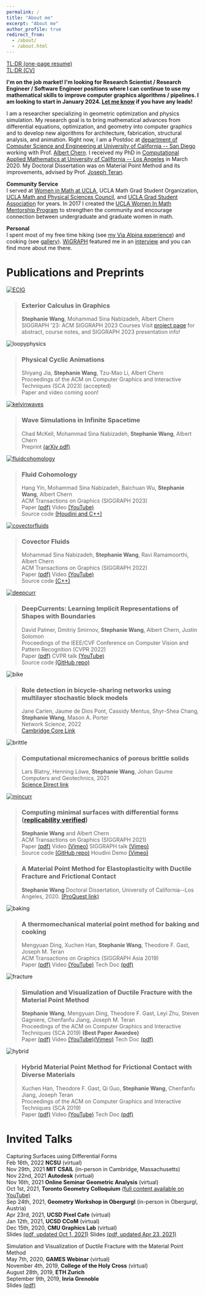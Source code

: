 ```yaml
---
permalink: /
title: "About me"
excerpt: "About me"
author_profile: true
redirect_from: 
  - /about/
  - /about.html
---
```


[TL;DR (one-page resume)](/files/Resume_Stephanie_Wang.pdf)   
[TL;DR (CV)](/files/CV_Stephanie_Wang.pdf)  

**I'm on the job market! I'm looking for Research Scientist / Research Engineer / Software Engineer positions where I can continue to use my mathematical skills to improve computer graphics algorithms / pipelines. I am looking to start in January 2024. [Let me know](mailto:evast+job@g.ucla.edu) if you have any leads!**

I am a researcher specializing in geometric optimization and physics simulation. My research goal is to bring mathematical advances from differential equations, optimization, and geometry into computer graphics and to develop new algorithms for architecture, fabrication, structural analysis, and animation. Right now, I am a Postdoc at [department of Computer Science and Engineering at University of California -- San Diego](https://cse.ucsd.edu/) working with Prof. [Albert Chern](https://cseweb.ucsd.edu/~alchern/). 
I received my PhD in [Computational Applied Mathematics at University of California -- Los Angeles](https://www.math.ucla.edu/research/cam) in March 2020. 
My Doctoral Dissertation was on Material Point Method and its improvements, advised by Prof. [Joseph Teran](https://www.math.ucla.edu/~jteran/). 

**Community Service**  
I served at [Women in Math at UCLA](https://www.math.ucla.edu/grad/women-in-math), UCLA Math Grad Student Organization, [UCLA Math and Physical Sciences Council](https://www.math.ucla.edu/~mpsc/math/), and [UCLA Grad Student Association](https://gsa.asucla.ucla.edu/) for years. In 2017 I created the [UCLA Women In Math Mentorship Program](https://www.math.ucla.edu/grad/women-in-math-mentorship-program) to strengthen the community and encourage connection between undergraduate and graduate women in math.  

**Personal**  
I spent most of my free time hiking (see [my Via Alpina experience](/MyViaAlpinaGreenExperience/)) and cooking (see [gallery](/gallery/)). 
[WiGRAPH](https://www.wigraph.org/) featured me in an [interview](https://www.wigraph.org/post-postdocs.html) and you can find more about me there.


Publications and Preprints
======

[![ECIG](/images/ECIG_cover.png)](/ECIG/)
> ### Exterior Calculus in Graphics  
> **Stephanie Wang**, Mohammad Sina Nabizadeh, Albert Chern  
> SIGGRAPH '23: ACM SIGGRAPH 2023 Courses
> Visit [project page](/ECIG/) for abstract, course notes, and SIGGRAPH 2023 presentation info!

![loopyphysics](/images/loopy_cover.png)
> ### Physical Cyclic Animations  
> Shiyang Jia, **Stephanie Wang**, Tzu-Mao Li, Albert Chern  
> Proceedings of the ACM on Computer Graphics and Interactive Techniques (SCA 2023) (accepted)  
> Paper and video coming soon!

[![kelvinwaves](/images/kelvinwaves_cover.png)](https://arxiv.org/abs/2305.08033)
> ### Wave Simulations in Infinite Spacetime  
> Chad McKell, Mohammad Sina Nabizadeh, **Stephanie Wang**, Albert Chern  
> Preprint [(arXiv pdf)](https://arxiv.org/abs/2305.08033)

[![fluidcohomology](/images/fluidcohomology_cover.png)](https://yhesper.github.io/fc23/fc23.html)
> ### Fluid Cohomology  
> Hang Yin, Mohammad Sina Nabizadeh, Baichuan Wu, **Stephanie Wang**, Albert Chern  
> ACM Transactions on Graphics (SIGGRAPH 2023)  
> Paper [(pdf)](https://yhesper.github.io/fc23/Fluid_Cohomology_Final.pdf) Video [(YouTube)](https://www.youtube.com/watch?v=eY8RUi5mrhc&embeds_referring_euri=https%3A%2F%2Fyhesper.github.io%2F&source_ve_path=MjM4NTE&feature=emb_title&themeRefresh=1)  
> Source code [(Houdini and C++)](https://cseweb.ucsd.edu/~alchern/projects/FluidCohomology/code.zip)  

[![covectorfluids](/images/covectorfluids_cover.jpeg)](https://cseweb.ucsd.edu/~viscomp/projects/SIG22CovectorFluids/)
> ### Covector Fluids
> Mohammad Sina Nabizadeh, **Stephanie Wang**, Ravi Ramamoorthi, Albert Chern  
> ACM Transactions on Graphics (SIGGRAPH 2022)  
> Paper [(pdf)](https://cseweb.ucsd.edu/~viscomp/projects/SIG22CovectorFluids/paper/CovectorFluids.pdf) Video [(YouTube)](https://www.youtube.com/watch?v=jM1FNiVYofI&feature=emb_title)  
> Source code [(C++)](https://cseweb.ucsd.edu/~viscomp/projects/SIG22CovectorFluids/paper/CovectorFluids_code.zip)

[![deepcurr](/images/hands_latent.gif)](https://people.csail.mit.edu/smirnov/deep-currents/)
> ### DeepCurrents: Learning Implicit Representations of Shapes with Boundaries
> David Palmer, Dmitriy Smirnov, **Stephanie Wang**, Albert Chern, Justin Solomon  
> Proceedings of the IEEE/CVF Conference on Computer Vision and Pattern Recognition (CVPR 2022)  
> Paper [(pdf)](https://openaccess.thecvf.com/content/CVPR2022/papers/Palmer_DeepCurrents_Learning_Implicit_Representations_of_Shapes_With_Boundaries_CVPR_2022_paper.pdf) CVPR talk [(YouTube)](https://www.youtube.com/watch?v=OhJC3rtzeoU)  
> Source code [(GitHub repo)](https://github.com/dmsm/DeepCurrents)

![bike](/images/bike_cover.png)
> ### Role detection in bicycle-sharing networks using multilayer stochastic block models
> Jane Carlen, Jaume de Dios Pont, Cassidy Mentus, Shyr-Shea Chang, **Stephanie Wang**, Mason A. Porter  
> Network Science, 2022  
> [Cambridge Core Link](https://www.cambridge.org/core/journals/network-science/article/role-detection-in-bicyclesharing-networks-using-multilayer-stochastic-block-models/5D73728650C5C3E2DB9455FCDF46F0E2)

![brittle](/images/brittle_cover.jpg)
> ### Computational micromechanics of porous brittle solids
> Lars Blatny, Henning Löwe, **Stephanie Wang**, Johan Gaume  
> Computers and Geotechnics, 2021  
> [Science Direct link](https://www.sciencedirect.com/science/article/pii/S0266352X21002822)

[![mincurr](/images/mincurr_cover.jpg)](https://cseweb.ucsd.edu/~alchern/projects/MinimalCurrent/)
> ### Computing minimal surfaces with differential forms ([replicability verified](http://www.replicabilitystamp.org/#https-github-com-evastgh-minimal-current))
> **Stephanie Wang** and Albert Chern  
> ACM Transactions on Graphics (SIGGRAPH 2021)  
> Paper [(pdf)](files/mincurr_paper.pdf) Video [(Vimeo)](https://vimeo.com/542904902) SIGGRAPH talk [(Vimeo)](https://vimeo.com/558315135)  
> Source code [(GitHub repo)](https://github.com/evastgh/Minimal_Current) Houdini Demo [(Vimeo)](https://vimeo.com/543382749)

> ### A Material Point Method for Elastoplasticity with Ductile Fracture and Frictional Contact
> **Stephanie Wang**
> Doctoral Dissertation, University of California--Los Angeles, 2020.
> [(ProQuest link)](https://www.proquest.com/docview/2389768700?pq-origsite=gscholar&fromopenview=true)

![baking](/images/baking_cover.png)
> ### A thermomechanical material point method for baking and cooking
> Mengyuan Ding, Xuchen Han, **Stephanie Wang**, Theodore F. Gast, Joseph M. Teran  
> ACM Transactions on Graphics (SIGGRAPH Asia 2019)  
> Paper [(pdf)](files/baking_paper.pdf) Video [(YouTube)](https://www.youtube.com/watch?v=iBpolaB4DqA) Tech Doc [(pdf)](files/baking_tech_doc.pdf)

![fracture](/images/fracture_cover.png)
> ### Simulation and Visualization of Ductile Fracture with the Material Point Method
> **Stephanie Wang**, Mengyuan Ding, Theodore F. Gast, Leyi Zhu, Steven Gagniere, Chenfanfu Jiang, Joseph M. Teran  
> Proceedings of the ACM on Computer Graphics and Interactive Techniques (SCA 2019) **(Best Paper Awardee)**  
> Paper [(pdf)](files/fracture_paper.pdf) Video [(YouTube)](https://www.youtube.com/watch?v=JsHeG0nk7JU)[(Vimeo)](https://vimeo.com/353779419) Tech Doc [(pdf)](files/fracture_tech_doc.pdf)

![hybrid](/images/hybrid_cover.png)
> ### Hybrid Material Point Method for Frictional Contact with Diverse Materials
> Xuchen Han, Theodore F. Gast, Qi Guo, **Stephanie Wang**, Chenfanfu Jiang, Joseph Teran  
> Proceedings of the ACM on Computer Graphics and Interactive Techniques (SCA 2019)  
> Paper [(pdf)](files/hybrid_mpm_paper.pdf) Video [(YouTube)](https://www.youtube.com/watch?v=OQLYHusPAfw) Tech Doc [(pdf)](files/hybrid_tech_doc.pdf)


Invited Talks
======

Capturing Surfaces using Differential Forms  
Feb 16th, 2022 **NCSU** (virtual)  
Nov 29th, 2021 **MIT CSAIL** (in-person in Cambridge, Massachusetts)  
Nov 22nd, 2021 **Autodesk** (virtual)  
Nov 16th, 2021 **Online Seminar Geometric Analysis** (virtual)  
Oct 1st, 2021, **Toronto Geometry Colloquium** [(full content available on YouTube)](https://www.youtube.com/watch?v=EKnPi7R3P2M)  
Sep 24th, 2021, **Geometry Workshop in Obergurgl**  (in-person in Obergurgl, Austria)  
Apr 23rd, 2021, **UCSD Pixel Cafe** (virtual)  
Jan 12th, 2021, **UCSD CCoM** (virtual)  
Dec 15th, 2020, **CMU Graphics Lab** (virtual)   
Slides [(pdf, updated Oct 1, 2021)](files/slides_20211001_Obergurgl.pdf)
Slides [(pdf, updated Apr 23, 2021)](files/slides_20210423_PixelCafe.pdf)  

Simulation and Visualization of Ductile Fracture with the Material Point Method  
May 7th, 2020, **GAMES Webinar** (virtual)  
November 4th, 2019, **College of the Holy Cross** (virtual)  
August 28th, 2019, **ETH Zurich**  
September 9th, 2019, **Inria Grenoble**  
Slides [(pdf)](files/slides_20190828_ETHZ.pdf)


